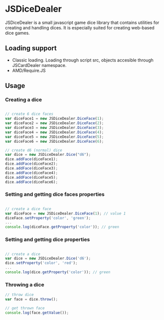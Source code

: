 # JSDiceDealer

JSDiceDealer is a small javascript game dice library that contains utilities for creating and handling dices. It is especially suited for creating web-based dice games.

## Loading support

* Classic loading. Loading through script src, objects accesible through JSCardDealer namespace.
* AMD/Require.JS

## Usage

### Creating a dice

```javascript

// create 6 dice faces
var diceFace1 = new JSDiceDealer.DiceFace(1);
var diceFace2 = new JSDiceDealer.DiceFace(2);
var diceFace3 = new JSDiceDealer.DiceFace(3);
var diceFace4 = new JSDiceDealer.DiceFace(4);
var diceFace5 = new JSDiceDealer.DiceFace(5);
var diceFace6 = new JSDiceDealer.DiceFace(6);

// create d6 (normal) dice
var dice = new JSDiceDealer.Dice("d6");
dice.addFace(diceFace1);
dice.addFace(diceFace2);
dice.addFace(diceFace3);
dice.addFace(diceFace4);
dice.addFace(diceFace5);
dice.addFace(diceFace6);
```


### Setting and getting dice faces properties

```javascript

// create a dice face
var diceFace = new JSDiceDealer.DiceFace(1); // value 1
diceFace.setProperty('color', 'green');
...
console.log(diceFace.getProperty('color')); // green
```


### Setting and getting dice  properties

```javascript

// create a dice
var dice = new JSDiceDealer.Dice('d6');
dice.setProperty('color', 'red');
...
console.log(dice.getProperty('color')); // green
```


### Throwing a dice

```javascript
// throw dice
var face = dice.throw();

// get thrown face
console.log(face.getValue());
```
